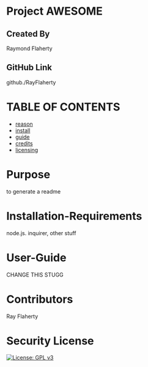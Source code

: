 # Project AWESOME
  ## Created By
  Raymond Flaherty
  ## GitHub Link
  github./RayFlaherty
  # TABLE OF CONTENTS
  * [reason](#Purpose)
  * [install](#Installation-Requirements)
  * [guide](#User-Guide)
  * [credits](#Contributors)
  * [licensing](#Security-License)
  # Purpose
  to generate a readme
  # Installation-Requirements
  node.js. inquirer, other stuff
  # User-Guide
  CHANGE THIS STUGG
  # Contributors
  Ray Flaherty
  # Security License
  [![License: GPL v3](https://img.shields.io/badge/License-GPLv3-blue.svg)](https://www.gnu.org/licenses/gpl-3.0)
  